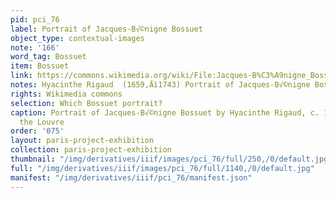 ```yaml
---
pid: pci_76
label: Portrait of Jacques-B√©nigne Bossuet
object_type: contextual-images
note: '166'
word_tag: Bossuet
item: Bossuet
link: https://commons.wikimedia.org/wiki/File:Jacques-B%C3%A9nigne_Bossuet_3.jpg
notes: Hyacinthe Rigaud  (1659‚Äì1743) Portrait of Jacques-B√©nigne Bossuet 1702 Louvre
rights: Wikimedia commons
selection: Which Bossuet portrait?
caption: Portrait of Jacques-B√©nigne Bossuet by Hyacinthe Rigaud, c. 1702, held by
  the Louvre
order: '075'
layout: paris-project-exhibition
collection: paris-project-exhibition
thumbnail: "/img/derivatives/iiif/images/pci_76/full/250,/0/default.jpg"
full: "/img/derivatives/iiif/images/pci_76/full/1140,/0/default.jpg"
manifest: "/img/derivatives/iiif/pci_76/manifest.json"
---
```

